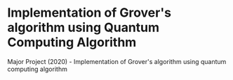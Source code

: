 # Implementation of Grover's algorithm using Quantum Computing Algorithm 
Major Project (2020) - Implementation of Grover's algorithm using quantum computing algorithm
